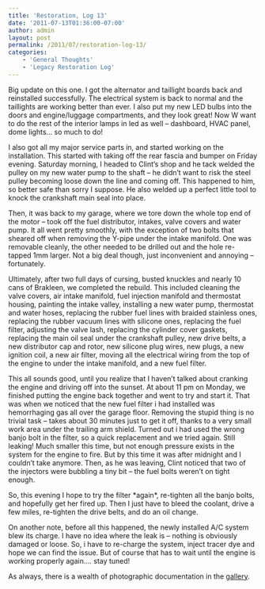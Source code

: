 ```yaml
---
title: 'Restoration, Log 13'
date: '2011-07-13T01:36:00-07:00'
author: admin
layout: post
permalink: /2011/07/restoration-log-13/
categories:
    - 'General Thoughts'
    - 'Legacy Restoration Log'
---
```


Big update on this one. I got the alternator and taillight boards back and reinstalled successfully. The electrical system is back to normal and the taillights are working better than ever. I also put my new LED bulbs into the doors and engine/luggage compartments, and they look great! Now W want to do the rest of the interior lamps in led as well – dashboard, HVAC panel, dome lights… so much to do!  
  
I also got all my major service parts in, and started working on the installation. This started with taking off the rear fascia and bumper on Friday evening. Saturday morning, I headed to Clint’s shop and he tack welded the pulley on my new water pump to the shaft – he didn’t want to risk the steel pulley becoming loose down the line and coming off. This happened to him, so better safe than sorry I suppose. He also welded up a perfect little tool to knock the crankshaft main seal into place.  
  
Then, it was back to my garage, where we tore down the whole top end of the motor – took off the fuel distributor, intakes, valve covers and water pump. It all went pretty smoothly, with the exception of two bolts that sheared off when removing the Y-pipe under the intake manifold. One was removable cleanly, the other needed to be drilled out and the hole re-tapped 1mm larger. Not a big deal though, just inconvenient and annoying – fortunately.  
  
  
Ultimately, after two full days of cursing, busted knuckles and nearly 10 cans of Brakleen, we completed the rebuild. This included cleaning the valve covers, air intake manifold, fuel injection manifold and thermostat housing, painting the intake valley, installing a new water pump, thermostat and water hoses, replacing the rubber fuel lines with braided stainless ones, replacing the rubber vacuum lines with silicone ones, replacing the fuel filter, adjusting the valve lash, replacing the cylinder cover gaskets, replacing the main oil seal under the crankshaft pulley, new drive belts, a new distributor cap and rotor, new silicone plug wires, new plugs, a new ignition coil, a new air filter, moving all the electrical wiring from the top of the engine to under the intake manifold, and a new fuel filter.  
  
This all sounds good, until you realize that I haven’t talked about cranking the engine and driving off into the sunset. At about 11 pm on Monday, we finished putting the engine back together and went to try and start it. That was when we noticed that the new fuel filter i had installed was hemorrhaging gas all over the garage floor. Removing the stupid thing is no trivial task – takes about 30 minutes just to get it off, thanks to a very small work area under the trailing arm shield. Turned out i had used the wrong banjo bolt in the filter, so a quick replacement and we tried again. Still leaking! Much smaller this time, but not enough pressure exists in the system for the engine to fire. But by this time it was after midnight and I couldn’t take anymore. Then, as he was leaving, Clint noticed that two of the injectors were bubbling a tiny bit – the fuel bolts weren’t on tight enough.  
  
So, this evening I hope to try the filter \*again\*, re-tighten all the banjo bolts, and hopefully get her fired up. Then I just have to bleed the coolant, drive a few miles, re-tighten the drive belts, and do an oil change.  
  
On another note, before all this happened, the newly installed A/C system blew its charge. I have no idea where the leak is – nothing is obviously damaged or loose. So, i have to re-charge the system, inject tracer dye and hope we can find the issue. But of course that has to wait until the engine is working properly again…. stay tuned!

As always, there is a wealth of photographic documentation in the [gallery](https://www.orangeoblivion.com/gallery/index.php?/category/some-more-photo-experiments).